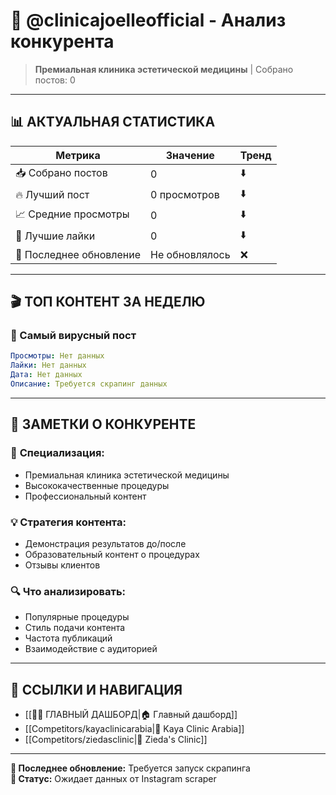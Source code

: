 # 🏢 @clinicajoelleofficial - Анализ конкурента

> **Премиальная клиника эстетической медицины** | Собрано постов: 0

---

## 📊 **АКТУАЛЬНАЯ СТАТИСТИКА**

| Метрика | Значение | Тренд |
|---------|----------|-------|
| 📥 Собрано постов | 0 | ⬇️ |
| 🔥 Лучший пост | 0 просмотров | ⬇️ |
| 📈 Средние просмотры | 0 | ⬇️ |
| 💬 Лучшие лайки | 0 | ⬇️ |
| 📅 Последнее обновление | Не обновлялось | ❌ |

---

## 🎬 **ТОП КОНТЕНТ ЗА НЕДЕЛЮ**

### 🥇 Самый вирусный пост
```yaml
Просмотры: Нет данных
Лайки: Нет данных
Дата: Нет данных
Описание: Требуется скрапинг данных
```

---

## 📝 **ЗАМЕТКИ О КОНКУРЕНТЕ**

### 🎯 **Специализация:**
- Премиальная клиника эстетической медицины
- Высококачественные процедуры
- Профессиональный контент

### 💡 **Стратегия контента:**
- Демонстрация результатов до/после
- Образовательный контент о процедурах
- Отзывы клиентов

### 🔍 **Что анализировать:**
- Популярные процедуры
- Стиль подачи контента
- Частота публикаций
- Взаимодействие с аудиторией

---

## 🔗 **ССЫЛКИ И НАВИГАЦИЯ**

- [[🥥✨ ГЛАВНЫЙ ДАШБОРД|🏠 Главный дашборд]]
- [[Competitors/kayaclinicarabia|🏢 Kaya Clinic Arabia]]
- [[Competitors/ziedasclinic|🏢 Zieda's Clinic]]

---

**📅 Последнее обновление:** Требуется запуск скрапинга  
**🤖 Статус:** Ожидает данных от Instagram scraper
